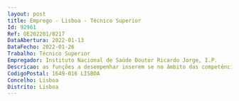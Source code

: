 ```yaml
--- 
layout: post
title: Emprego - Lisboa - Técnico Superior
Id: 92961
Ref: OE202201/0217
DataAbertura: 2022-01-13
DataFecho: 2022-01-26
Trabalho: Técnico Superior
Empregador: Instituto Nacional de Saúde Doutor Ricardo Jorge, I.P.
Descricao: as funções a desempenhar inserem se no âmbito das competências inerentes à Unidade de Tecnologia e Inovação do Departamento de Genética Humana, nomeadamente    Preparação de bibliotecas genómicas para sequenciação de genomas em larga escala, em particular no âmbito de vigilância epidemiológica a nível nacional.   Controlo de qualidade e quantidade de bibliotecas.   Sequenciação em plataformas de next generation sequencing.   Análise primária de qualidade e outras métricas de sequenciação.   Participação em projetos de investigação em diferentes domínios científicos, e em outras atividades técnico científicas, que envolvam sequenciação de DNA.   Manuseamento de ferramentas de análise de sequências biológicas e respetivas bases de dados na ótica de utilizador.
CodigoPostal: 1649-016 LISBOA
Concelho: Lisboa
Distrito: Lisboa
--- 
```

